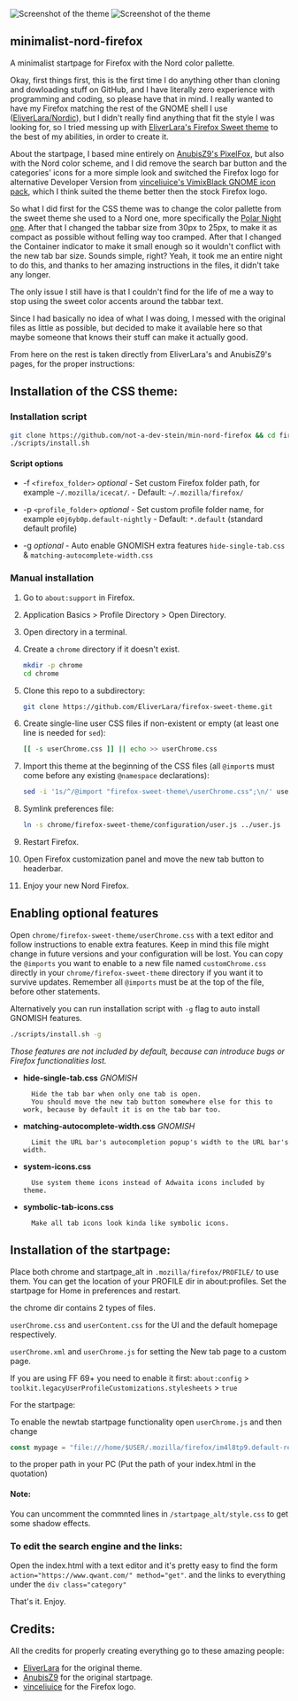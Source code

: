 ![Screenshot of the theme](https://github.com/not-a-dev-stein/min-nord-firefox/blob/master/chrome/firefox-sweet-theme/minimal-nord2.png)
![Screenshot of the theme](https://github.com/not-a-dev-stein/min-nord-firefox/blob/master/chrome/firefox-sweet-theme/minimal-nord1.png)

## minimalist-nord-firefox

A minimalist startpage for Firefox with the Nord color pallette.

Okay, first things first, this is the first time I do anything other than cloning and dowloading stuff on GitHub, and I have literally zero experience with programming and coding, so please have that in mind.
I really wanted to have my Firefox matching the rest of the GNOME shell I use ([EliverLara/Nordic](https://github.com/EliverLara/Nordic)), but I didn't really find anything that fit the style I was looking for, so I tried messing up with [EliverLara's Firefox Sweet theme](https://github.com/EliverLara/firefox-sweet-theme) to the best of my abilities, in order to create it. 

About the startpage, I based mine entirely on [AnubisZ9's PixelFox](https://github.com/AnubisZ9/PixelFox), but  also with the Nord color scheme, and I did remove the search bar button and the categories' icons for a more simple look and switched the Firefox logo for alternative Developer Version from [vinceliuice's VimixBlack GNOME icon pack](https://github.com/vinceliuice/vimix-icon-theme), which I think suited the theme better then the stock Firefox logo.

So what I did first for the CSS theme was to change the color pallette from the sweet theme she used to a Nord one, more specifically the [Polar Night one](https://github.com/arcticicestudio/nord). After that I changed the tabbar size from 30px to 25px, to make it as compact as possible without felling way too cramped. After that I changed the Container indicator to make it small enough so it wouldn't conflict with the new tab bar size. Sounds simple, right? Yeah, it took me an entire night to do this, and thanks to her amazing instructions in the files, it didn't take any longer.

The only issue I still have is that I couldn't find for the life of me a way to stop using the sweet color accents around the tabbar text.

Since I had basically no idea of what I was doing, I messed with the original files as little as possible, but decided to make it available here so that maybe someone that knows their stuff can make it actually good.

From here on the rest is taken directly from EliverLara's and AnubisZ9's pages, for the proper instructions:

## Installation of the CSS theme:

### Installation script

```sh
git clone https://github.com/not-a-dev-stein/min-nord-firefox && cd firefox-sweet-theme
./scripts/install.sh
```

#### Script options

- -f `<firefox_folder>` *optional*
        - Set custom Firefox folder path, for example `~/.mozilla/icecat/`.
        - Default: `~/.mozilla/firefox/`

- -p `<profile_folder>` *optional*
        - Set custom profile folder name, for example `e0j6yb0p.default-nightly`
        - Default: `*.default` (standard default profile)

- -g *optional*
        - Auto enable GNOMISH extra features `hide-single-tab.css` & `matching-autocomplete-width.css`

### Manual installation

1. Go to `about:support` in Firefox.

2. Application Basics > Profile Directory > Open Directory.

3. Open directory in a terminal.

4. Create a `chrome` directory if it doesn't exist.

    ```sh
    mkdir -p chrome
    cd chrome
    ```

5. Clone this repo to a subdirectory:

    ```sh
    git clone https://github.com/EliverLara/firefox-sweet-theme.git
    ```

6. Create single-line user CSS files if non-existent or empty (at least one line is needed for `sed`):

    ```sh
    [[ -s userChrome.css ]] || echo >> userChrome.css
    ```

7. Import this theme at the beginning of the CSS files (all `@import`s must come before any existing `@namespace` declarations):

    ```sh
    sed -i '1s/^/@import "firefox-sweet-theme\/userChrome.css";\n/' userChrome.css
    ```

8. Symlink preferences file:

    ```sh
    ln -s chrome/firefox-sweet-theme/configuration/user.js ../user.js
    ```

9. Restart Firefox.

10.  Open Firefox customization panel and move the new tab button to headerbar.

11.  Enjoy your new Nord Firefox.

## Enabling optional features

Open `chrome/firefox-sweet-theme/userChrome.css` with a text editor and follow instructions to enable extra features. Keep in mind this file might change in future versions and your configuration will be lost. You can copy the `@imports` you want to enable to a new file named `customChrome.css` directly in your `chrome/firefox-sweet-theme` directory if you want it to survive updates. Remember all `@imports` must be at the top of the file, before other statements.

Alternatively you can run installation script with `-g` flag to auto install GNOMISH features.

```sh
./scripts/install.sh -g
```

*Those features are not included by default, because can introduce bugs or Firefox functionalities lost.*

- **hide-single-tab.css** *GNOMISH*

        Hide the tab bar when only one tab is open.
        You should move the new tab button somewhere else for this to work, because by default it is on the tab bar too.

- **matching-autocomplete-width.css** *GNOMISH*

        Limit the URL bar's autocompletion popup's width to the URL bar's width.

- **system-icons.css**

        Use system theme icons instead of Adwaita icons included by theme.

- **symbolic-tab-icons.css**

        Make all tab icons look kinda like symbolic icons.

## Installation of the startpage:

Place both chrome and startpage_alt in `.mozilla/firefox/PROFILE/` to use them. You can get the location of your PROFILE dir in about:profiles. Set the startpage for Home in preferences and restart.

the chrome dir contains 2 types of files.

`userChrome.css` and `userContent.css` for the UI and the default homepage respectively.

`userChrome.xml` and `userChrome.js` for setting the New tab page to a custom page.

If you are using FF 69+ you need to enable it first:
`about:config` > `toolkit.legacyUserProfileCustomizations.stylesheets` > `true`


For the startpage:

To enable the newtab startpage functionality open `userChrome.js` and then change 

```js
const mypage = "file:///home/$USER/.mozilla/firefox/im4l8tp9.default-release/chrome/firefox-sweet-theme/startpage_alt/index.html"
```
to the proper path in your PC (Put the path of your index.html in the quotation)

#### Note:

You can uncomment the commnted lines in `/startpage_alt/style.css` to get some shadow effects.

### To edit the search engine and the links:

Open the index.html with a text editor and it's pretty easy to find the form `action="https://www.qwant.com/" method="get"`. and the links to everything under the `div class="category"`

That's it. Enjoy.

## Credits:

All the credits for properly creating everything go to these amazing people:

- [EliverLara](https://github.com/EliverLara) for the original theme.
- [AnubisZ9](https://github.com/AnubisZ9) for the original startpage.
- [vinceliuice](https://github.com/vinceliuice) for the Firefox logo.
